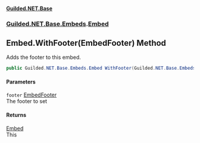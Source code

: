 
#### [Guilded.NET.Base](index 'index')
### [Guilded.NET.Base.Embeds](index#Guilded_NET_Base_Embeds 'Guilded.NET.Base.Embeds').[Embed](Embed 'Guilded.NET.Base.Embeds.Embed')
## Embed.WithFooter(EmbedFooter) Method
Adds the footer to this embed.  
```csharp
public Guilded.NET.Base.Embeds.Embed WithFooter(Guilded.NET.Base.Embeds.EmbedFooter footer);
```

#### Parameters
<a name='Guilded_NET_Base_Embeds_Embed_WithFooter(Guilded_NET_Base_Embeds_EmbedFooter)_footer'></a>
`footer` [EmbedFooter](EmbedFooter 'Guilded.NET.Base.Embeds.EmbedFooter')  
The footer to set
  

#### Returns
[Embed](Embed 'Guilded.NET.Base.Embeds.Embed')  
This
